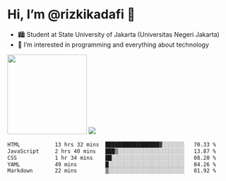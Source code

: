# Hi, I’m @rizkikadafi 👋
- 🏙 Student at State University of Jakarta (Universitas Negeri Jakarta)
- 👀 I’m interested in programming and everything about technology
<img height="180em" src="https://github-readme-stats.vercel.app/api?username=rizkikadafi&show_icons=true&hide_border=true&&count_private=true&include_all_commits=true" />
<img src="https://github-readme-stats.vercel.app/api/top-langs/?username=rizkikadafi&show_icons=true&hide_border=true&&count_private=true&include_all_commits=true" />

<!--START_SECTION:waka-->

```txt
HTML           13 hrs 32 mins  █████████████████▓░░░░░░░   70.33 %
JavaScript     2 hrs 40 mins   ███▒░░░░░░░░░░░░░░░░░░░░░   13.87 %
CSS            1 hr 34 mins    ██░░░░░░░░░░░░░░░░░░░░░░░   08.20 %
YAML           49 mins         █░░░░░░░░░░░░░░░░░░░░░░░░   04.26 %
Markdown       22 mins         ▒░░░░░░░░░░░░░░░░░░░░░░░░   01.92 %
```

<!--END_SECTION:waka-->

<!---
rizkikadafi/rizkikadafi is a ✨ special ✨ repository because its `README.md` (this file) appears on your GitHub profile.
You can click the Preview link to take a look at your changes.
--->
